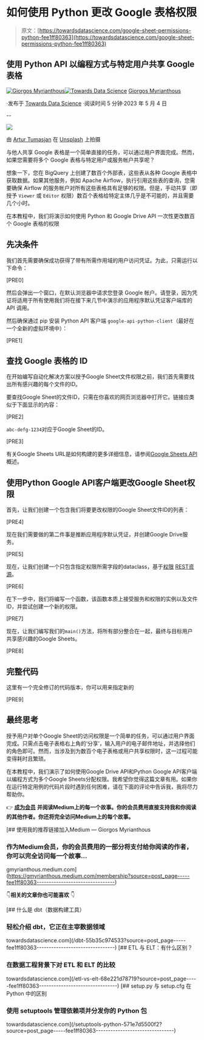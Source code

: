 # 如何使用 Python 更改 Google 表格权限

> 原文：[https://towardsdatascience.com/google-sheet-permissions-python-fee1ff80363](https://towardsdatascience.com/google-sheet-permissions-python-fee1ff80363)

## 使用 Python API 以编程方式与特定用户共享 Google 表格

[](https://gmyrianthous.medium.com/?source=post_page-----fee1ff80363--------------------------------)[![Giorgos Myrianthous](../Images/ff4b116e4fb9a095ce45eb064fde5af3.png)](https://gmyrianthous.medium.com/?source=post_page-----fee1ff80363--------------------------------)[](https://towardsdatascience.com/?source=post_page-----fee1ff80363--------------------------------)[![Towards Data Science](../Images/a6ff2676ffcc0c7aad8aaf1d79379785.png)](https://towardsdatascience.com/?source=post_page-----fee1ff80363--------------------------------) [Giorgos Myrianthous](https://gmyrianthous.medium.com/?source=post_page-----fee1ff80363--------------------------------)

·发布于 [Towards Data Science](https://towardsdatascience.com/?source=post_page-----fee1ff80363--------------------------------) ·阅读时间 5 分钟·2023 年 5 月 4 日

--

![](../Images/08ae206774c5ada897f91d3d70b78ba0.png)

由 [Artur Tumasjan](https://unsplash.com/es/@arturtumasjan?utm_source=unsplash&utm_medium=referral&utm_content=creditCopyText) 在 [Unsplash](https://unsplash.com/photos/zM8sSfYFDww?utm_source=unsplash&utm_medium=referral&utm_content=creditCopyText) 上拍摄

与他人共享 Google 表格是一个简单直接的任务，可以通过用户界面完成。然而，如果您需要将多个 Google 表格与特定用户或服务帐户共享呢？

想象一下，您在 BigQuery 上创建了数百个外部表，这些表从各种 Google 表格中获取数据。如果其他服务，例如 Apache Airflow，执行引用这些表的查询，您需要确保 Airflow 的服务帐户对所有这些表格具有足够的权限。但是，手动共享（即授予 `Viewer` 或 `Editor` 权限）数百个表格给特定主体几乎是不可能的，并且需要几个小时。

在本教程中，我们将演示如何使用 Python 和 Google Drive API 一次性更改数百个 Google 表格的权限

## 先决条件

我们首先需要确保成功获得了带有所需作用域的用户访问凭证。为此，只需运行以下命令：

[PRE0]

然后会弹出一个窗口，在默认浏览器中请求您登录 Google 帐户。请登录，因为凭证将适用于所有使用我们将在接下来几节中演示的应用程序默认凭证客户端库的 API 调用。

然后确保通过 pip 安装 Python API 客户端 `google-api-python-client`（最好在一个全新的虚拟环境中）：

[PRE1]

## 查找 Google 表格的 ID

在开始编写自动化解决方案以授予Google Sheet文件权限之前，我们首先需要找出所有感兴趣的每个文件的ID。

要查找Google Sheet的文件ID，只需在你喜欢的网页浏览器中打开它。链接应类似于下面显示的内容：

[PRE2]

`abc-defg-1234`对应于Google Sheet的ID。

[PRE3]

有关Google Sheets URL是如何构建的更多详细信息，请参阅[Google Sheets API](https://developers.google.com/sheets/api/guides/concepts)概述。

## 使用Python Google API客户端更改Google Sheet权限

首先，让我们创建一个包含我们将要更改权限的Google Sheet文件ID的列表：

[PRE4]

现在我们需要做的第二件事是推断应用程序默认凭证，并创建Google Drive服务。

[PRE5]

现在，让我们创建一个只包含指定权限所需字段的dataclass，基于[权限](https://developers.google.com/drive/api/reference/rest/v3/permissions#Permission) [REST资源](https://developers.google.com/drive/api/reference/rest/v3/permissions#Permission)。

[PRE6]

在下一步中，我们将编写一个函数，该函数本质上接受服务和权限的实例以及文件ID，并尝试创建一个新的权限。

[PRE7]

现在，让我们编写我们的`main()`方法，将所有部分整合在一起，最终与目标用户共享感兴趣的Google Sheets。

[PRE8]

## 完整代码

这里有一个完全修订的代码版本，你可以用来指定新的

[PRE9]

## 最终思考

授予用户对单个Google Sheet的访问权限是一个简单的任务，可以通过用户界面完成。只需点击电子表格右上角的‘分享’，输入用户的电子邮件地址，并选择他们的角色即可。然而，当涉及到为数百个电子表格或用户共享权限时，这一过程可能变得耗时且繁琐。

在本教程中，我们演示了如何使用Google Drive API和Python Google API客户端以编程方式为多个Google Sheets分配权限。我希望你觉得这篇文章有用。如果你在运行特定用例的代码片段时遇到任何困难，请在下面的评论中告诉我，我将尽力帮助你。

👉 [**成为会员**](https://gmyrianthous.medium.com/membership) **并阅读Medium上的每一个故事。你的会员费用直接支持我和你阅读的其他作者。你还将完全访问Medium上的每个故事。**

[](https://gmyrianthous.medium.com/membership?source=post_page-----fee1ff80363--------------------------------) [## 使用我的推荐链接加入Medium — Giorgos Myrianthous

### 作为Medium会员，你的会员费用的一部分将支付给你阅读的作者，你可以完全访问每一个故事…

gmyrianthous.medium.com](https://gmyrianthous.medium.com/membership?source=post_page-----fee1ff80363--------------------------------)

👇**相关的文章你也可能喜欢** 👇

[](/dbt-55b35c974533?source=post_page-----fee1ff80363--------------------------------) [## 什么是 dbt（数据构建工具）

### 轻松介绍 dbt，它正在主宰数据领域

towardsdatascience.com](/dbt-55b35c974533?source=post_page-----fee1ff80363--------------------------------) [](/etl-vs-elt-68e221d78719?source=post_page-----fee1ff80363--------------------------------) [## ETL 与 ELT：有什么区别？

### 在数据工程背景下对 ETL 和 ELT 的比较

towardsdatascience.com](/etl-vs-elt-68e221d78719?source=post_page-----fee1ff80363--------------------------------) [](/setuptools-python-571e7d5500f2?source=post_page-----fee1ff80363--------------------------------) [## setup.py 与 setup.cfg 在 Python 中的区别

### 使用 setuptools 管理依赖项并分发你的 Python 包

towardsdatascience.com](/setuptools-python-571e7d5500f2?source=post_page-----fee1ff80363--------------------------------)
